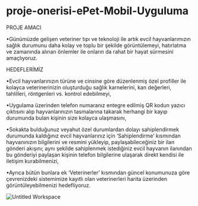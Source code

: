 # proje-onerisi-ePet-Mobil-Uyguluma
PROJE AMACI

•Günümüzde gelişen veteriner tıpı ve teknoloji ile artık evcil hayvanlarımızın sağlık durumunu daha kolay ve toplu bir şekilde görüntülemeyi, hatırlatma ve zamanında alınan önlemler ile onların da rahat bir hayat sürmesini amaçlıyoruz.


HEDEFLERİMİZ

•Evcil hayvanlarınızın türüne ve cinsine göre düzenlenmiş özel profiller ile kolayca veterinerinizin oluşturduğu sağlık karnelerini, kan değerleri, tahlilleri, röntgenleri vs. kontrol edebilmeyi,

•Uygulama üzerinden telefon numaranız entegre edilmiş QR kodun yazıcı çıktısını alıp hayvanlarınızın tasmalarına takarak herhangi bir kayıp durumunda bulan kişinin size kolayca ulaşmasını,

•Sokakta bulduğunuz veyahut özel durumlardan dolayı sahiplendirmek durumunda kaldığınız evcil hayvanlarınız için ‘Sahiplendirme’ kısmından hayvanınızın bilgilerini ve resmini yükleyip, paylaşabileceğiniz bir ilan gönderi akışını; aynı şekilde sahiplenmek istediğiniz evcil hayvanın ilanından bu gönderiyi paylaşan kişinin telefon bilgilerine ulaşarak direkt kendisi ile iletişim kurabilmenizi,

•Ayrıca bütün bunlara ek ‘Veterinerler’ kısmından güncel konumunuza göre çevrenizdeki sistemimize kayıtlı olan veterinerleri harita üzerinden görüntüleyebilmenizi hedefliyoruz.


![Untitled Workspace](https://user-images.githubusercontent.com/72939109/158694716-2b132369-6b43-45fc-9825-e75fc9b077f1.png)
